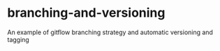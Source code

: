 # branching-and-versioning
An example of gitflow branching strategy and automatic versioning and tagging
